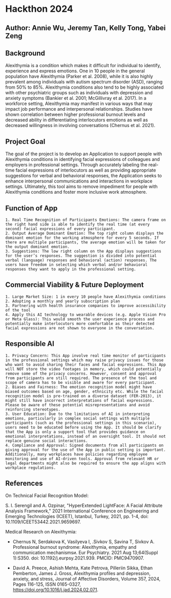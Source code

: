 # Hackthon 2024

## Author: Annie Wu, Jeremy Tan, Kelly Tong, Yabei Zeng

## Background
Alexithymia is a condition which makes it difficult for individual to identify, experience and express emotions. One in 10 people in the general population have Alexithymia (Parker et al. 2008), while it is also highly prevalent among individuals with autism spectrum disorder (ASD), ranging from 50% to 85%. Alexithymia conditions also tend to be highly associated with other psychiatric groups such as individuals with depression and anxiety symptoms (Bankier et al. 2001; McGillivray et al. 2017). In a workforce setting, Alexithymia may manifest in various ways that may impact job performance and interpersonal relationships. Studies have shown correlation between higher professional burnout levels and decreased ability in differentiating interlocutors emotions as well as decreased willingness in involving conversations (Chernus et al. 2021). 

## Project Goal
The goal of the project is to develop an Application to support people with Alexithymia conditions in identifying facial expressions of colleagues and employers in professional settings. Through accurately labeling the real-time facial expressions of interlocutors as well as providing appropriate suggestions for verbal and behavioral responses, the Application seeks to enhance interpersonal communications and interactions in workplace settings. Ultimately, this tool aims to remove impediment for people with Alexithymia conditions and foster more inclusive work atmosphere. 

## Function of App
	1. Real Time Recognition of Participants Emotions: The camera frame on the right hand side is able to identify the real time (at every second) facial expressions of every participant. 
	2. Output Average Dominant Emotion: The top right column displays the dominant emotion for the working atmosphere for every 5 seconds. If there are multiple participants, the average emotion will be taken for the output dominant emotion. 
	3. Suggestions: The low right column on the App displays suggestions for the user’s responses. The suggestion is divided into potential verbal (language) responses and behavioral (action) responses. The users have freedom in selecting which verbal and/or behavioral responses they want to apply in the professional setting. 

## Commercial Viability & Future Deployment
	1. Large Market Size: 1 in every 10 people have Alexithymia conditions
	2. Adopting a monthly and yearly subscription plan
	3. Partnering with health insurance companies to improve accessibility of the tool
	4. Apply this AI technology to wearable devices (e.g. Apple Vision Pro or Meta Glass): This would smooth the user experience process and potentially make interlocutors more comfortable as their detected facial expressions are not shown to everyone in the conversation. 
	
## Responsible AI 
	1. Privacy Concern: This App involve real time monitor of participants in the professional settings which may raise privacy issues for those who want to avoid sharing their faces and facial expressions. This App will NOT store the video footages in memory, which could potentially remove some of the privacy concerns. However, consent and approval from participants are still required. The presence of the tool and scope of camera has to be visible and aware for every participant. 
	2. Biases and Fairness: The emotion recognition model might have biased outcomes based on age, gender, ethnicity etc. While the facial recognition model is pre-trained on a diverse dataset (FER-2013), it might still have incorrect interpretations of facial expressions. Please be aware of these potential misrepresentations and avoid reinforcing stereotypes. 
	3. User Education: Due to the limitations of AI in interpreting emotions, particularly in complex social settings with multiple participants (such as the professional settings in this scenario), users need to be educated before using the App. It should be clarify that the App is only a support tool that provides guidance on emotional interpretations, instead of an oversight tool. It should not replace genuine social interactions. 
	4. Compliance and Approval: Signed documents from all participants on giving approval for the use of the App in public setting is important. Additionally, many workplaces have policies regarding employee monitoring and use of AI-driven tools. Approval from relevant HR or legal departments might also be required to ensure the app aligns with workplace regulations. 

## References

On Technical Facial Recognition Model: 

S. I. Serengil and A. Ozpinar, "HyperExtended LightFace: A Facial Attribute Analysis Framework," 2021 International Conference on Engineering and Emerging Technologies (ICEET), Istanbul, Turkey, 2021, pp. 1-4, doi: 10.1109/ICEET53442.2021.9659697.

Medical Research on Alexithymia: 

- Chernus N, Serdakova K, Vasilyeva I, .Sivkov S, Savina T, Sivkov A. Professional burnout syndrome: Alexithymia, empathy and communication mechanismsи. Eur Psychiatry. 2021 Aug 13;64(Suppl 1):S350. doi: 10.1192/j.eurpsy.2021.939. PMCID: PMC9470907.

- David A. Preece, Ashish Mehta, Kate Petrova, Pilleriin Sikka, Ethan Pemberton, James J. Gross,
Alexithymia profiles and depression, anxiety, and stress, Journal of Affective Disorders, Volume 357, 2024, Pages 116-125, ISSN 0165-0327, https://doi.org/10.1016/j.jad.2024.02.071. 
